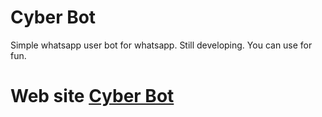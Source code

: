 # Cyber Bot
Simple whatsapp user bot for whatsapp. Still developing. You can use for fun.

# Web site [Cyber Bot](https://aqua-snake.github.io/CBot/)
